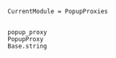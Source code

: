 ```@meta
CurrentModule = PopupProxies
```

```@contents
```

```@docs
popup_proxy
PopupProxy
Base.string
```
